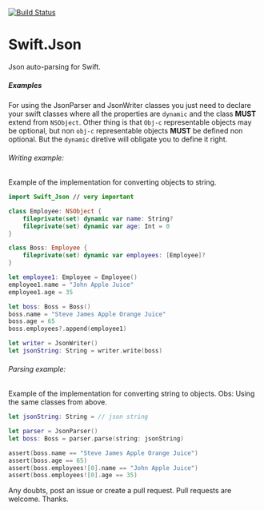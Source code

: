[![Build Status](https://travis-ci.org/andersonlucasg3/Swift.Json.svg?branch=master)](https://travis-ci.org/andersonlucasg3/Swift.Json)

# Swift.Json
Json auto-parsing for Swift.

##### Examples
For using the JsonParser and JsonWriter classes you just need to declare your swift classes where all the properties are `dynamic` and the class **MUST** extend from `NSObject`.
Other thing is that `Obj-c` representable objects may be optional, but non `obj-c` representable objects **MUST** be defined non optional.
But the `dynamic` diretive will obligate you to define it right.

###### Writing example:
Example of the implementation for converting objects to string.
```swift
import Swift_Json // very important

class Employee: NSObject {
    fileprivate(set) dynamic var name: String?
    fileprivate(set) dynamic var age: Int = 0
}

class Boss: Employee {
    fileprivate(set) dynamic var employees: [Employee]?
}

let employee1: Employee = Employee()
employee1.name = "John Apple Juice"
employee1.age = 35

let boss: Boss = Boss()
boss.name = "Steve James Apple Orange Juice"
boss.age = 65
boss.employees?.append(employee1)

let writer = JsonWriter()
let jsonString: String = writer.write(boss)
```

###### Parsing example:
Example of the implementation for converting string to objects.
Obs: Using the same classes from above.
```swift
let jsonString: String = // json string

let parser = JsonParser()
let boss: Boss = parser.parse(string: jsonString)

assert(boss.name == "Steve James Apple Orange Juice")
assert(boss.age == 65)
assert(boss.employees![0].name == "John Apple Juice")
assert(boss.employees![0].age == 35)
```

Any doubts, post an issue or create a pull request. Pull requests are welcome.
Thanks.
